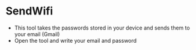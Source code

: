 # SendWifi
* This tool takes the passwords stored in your device and sends them to your email (Gmail)
* Open the tool and write your email and password
